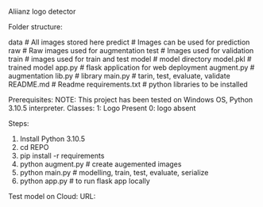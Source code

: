 Aliianz logo detector

Folder structure:

data            # All images stored here
    predict     # Images can be used for prediction    
    raw         # Raw images used for augmentation
    test        # Images used for validation
    train       # images used for train and test
model           # model directory
    model.pkl   # trained model
app.py          # flask application for web deployment
augment.py      # augmentation
lib.py          # library
main.py         # tarin, test, evaluate, validate
README.md       # Readme
requirements.txt    # python libraries to be installed


Prerequisites:
NOTE: 
This project has been tested on Windows OS, Python 3.10.5 interpreter. 
Classes:
1: Logo Present
0: logo absent

Steps:
1. Install Python 3.10.5
2. cd REPO 
3. pip install -r requirements
4. python augment.py # create augemented images
5. python main.py # modelling, train, test, evaluate, serialize
6. python app.py # to run flask app locally


Test model on Cloud:
URL: 


